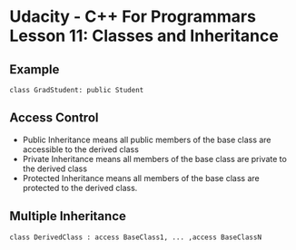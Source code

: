 # Udacity - C++ For Programmars Lesson 11: Classes and Inheritance 

## Example
```
class GradStudent: public Student
```

## Access Control
- Public Inheritance means all public members of the base class are accessible to the derived class
- Private Inheritance means all members of the base class are private to the derived class
- Protected Inheritance means all members of the base class are protected to the derived class.

## Multiple Inheritance
```
class DerivedClass : access BaseClass1, ... ,access BaseClassN
```
